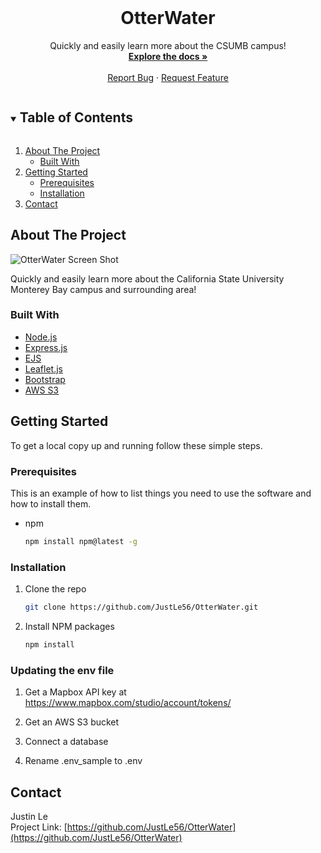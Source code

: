 <!--
*** Thanks for checking out the Best-README-Template. If you have a suggestion
*** that would make this better, please fork the repo and create a pull request
*** or simply open an issue with the tag "enhancement".
*** Thanks again! Now go create something AMAZING! :D
***
***
***
*** To avoid retyping too much info. Do a search and replace for the following:
*** github_username, repo_name, twitter_handle, email, project_title, project_description
-->



<!-- PROJECT SHIELDS -->
<!--
*** I'm using markdown "reference style" links for readability.
*** Reference links are enclosed in brackets [ ] instead of parentheses ( ).
*** See the bottom of this document for the declaration of the reference variables
*** for contributors-url, forks-url, etc. This is an optional, concise syntax you may use.
*** https://www.markdownguide.org/basic-syntax/#reference-style-links
-->



<!-- PROJECT LOGO -->
<br />
<p align="center">
  <h1 align="center">OtterWater</h1>

  <p align="center">
    Quickly and easily learn more about the CSUMB campus!
    <br />
    <a href="https://github.com/JustLe56/OtterWater"><strong>Explore the docs »</strong></a>
    <br />
    <br />
    <a href="https://github.com/JustLe56/OtterWater/issues">Report Bug</a>
    ·
    <a href="https://github.com/JustLe56/OtterWater/issues">Request Feature</a>
  </p>
</p>



<!-- TABLE OF CONTENTS -->
<details open="open">
  <summary><h2 style="display: inline-block">Table of Contents</h2></summary>
  <ol>
    <li>
      <a href="#about-the-project">About The Project</a>
      <ul>
        <li><a href="#built-with">Built With</a></li>
      </ul>
    </li>
    <li>
      <a href="#getting-started">Getting Started</a>
      <ul>
        <li><a href="#prerequisites">Prerequisites</a></li>
        <li><a href="#installation">Installation</a></li>
      </ul>
    </li>
    <!--<li><a href="#usage">Usage</a></li>-->
    <!--<li><a href="#roadmap">Roadmap</a></li>-->
    <!--<li><a href="#contributing">Contributing</a></li>-->
    <!--<li><a href="#license">License</a></li>-->
    <li><a href="#contact">Contact</a></li>
    <!--<li><a href="#acknowledgements">Acknowledgements</a></li>-->
  </ol>
</details>



<!-- ABOUT THE PROJECT -->
## About The Project

![OtterWater Screen Shot](https://i.imgur.com/subQFRG.png)

Quickly and easily learn more about the California State University Monterey Bay campus and surrounding area!


### Built With

* [Node.js](https://nodejs.org/)
* [Express.js](https://expressjs.com/)
* [EJS](https://ejs.co/)
* [Leaflet.js](https://leafletjs.com/index.html)
* [Bootstrap](https://getbootstrap.com/)
* [AWS S3](https://aws.amazon.com/)



<!-- GETTING STARTED -->
## Getting Started

To get a local copy up and running follow these simple steps.

### Prerequisites

This is an example of how to list things you need to use the software and how to install them.
* npm
  ```sh
  npm install npm@latest -g
  ```

### Installation

1. Clone the repo
   ```sh
   git clone https://github.com/JustLe56/OtterWater.git
   ```
2. Install NPM packages
   ```sh
   npm install
   ```

### Updating the env file

1. Get a Mapbox API key at https://www.mapbox.com/studio/account/tokens/

2. Get an AWS S3 bucket

3. Connect a database

4. Rename .env_sample to .env



<!-- ROADMAP -->
<!--
## Roadmap

See the [open issues](https://github.com/JustLe56/OtterWater/issues) for a list of proposed features (and known issues).
-->


<!-- CONTRIBUTING -->
<!--
## Contributing

Contributions are what make the open source community such an amazing place to be learn, inspire, and create. Any contributions you make are **greatly appreciated**.

1. Fork the Project
2. Create your Feature Branch (`git checkout -b feature/AmazingFeature`)
3. Commit your Changes (`git commit -m 'Add some AmazingFeature'`)
4. Push to the Branch (`git push origin feature/AmazingFeature`)
5. Open a Pull Request
-->


<!-- LICENSE -->
<!--
## License

Distributed under the MIT License. See `LICENSE` for more information.
-->


<!-- CONTACT -->
## Contact

Justin Le  
Project Link: [https://github.com/JustLe56/OtterWater](https://github.com/JustLe56/OtterWater)



<!-- ACKNOWLEDGEMENTS -->
<!--
## Acknowledgements

* []()
* []()
* []()

-->



<!-- MARKDOWN LINKS & IMAGES -->
<!-- https://www.markdownguide.org/basic-syntax/#reference-style-links -->
[contributors-shield]: https://img.shields.io/github/contributors/JustLe56/repo.svg?style=for-the-badge
[contributors-url]: https://github.com/JustLe56/repo/graphs/contributors
[forks-shield]: https://img.shields.io/github/forks/JustLe56/repo.svg?style=for-the-badge
[forks-url]: https://github.com/JustLe56/repo/network/members
[stars-shield]: https://img.shields.io/github/stars/JustLe56/repo.svg?style=for-the-badge
[stars-url]: https://github.com/JustLe56/repo/stargazers
[issues-shield]: https://img.shields.io/github/issues/JustLe56/repo.svg?style=for-the-badge
[issues-url]: https://github.com/JustLe56/repo/issues
[license-shield]: https://img.shields.io/github/license/JustLe56/repo.svg?style=for-the-badge
[license-url]: https://github.com/JustLe56/repo/blob/master/LICENSE.txt
[linkedin-shield]: https://img.shields.io/badge/-LinkedIn-black.svg?style=for-the-badge&logo=linkedin&colorB=555
[linkedin-url]: https://linkedin.com/in/JustLe56
